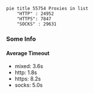 
```mermaid
pie title 55754 Proxies in list
    "HTTP" : 24952
    "HTTPS": 7847
    "SOCKS" : 29631
```

### Some Info
#### Average Timeout

- mixed: 3.6s
- http: 1.8s
- https: 8.2s
- socks: 5.0s